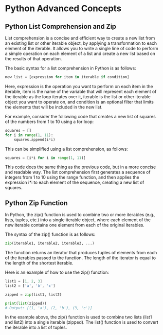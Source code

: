 # Python Advanced Concepts 


## Python List Comprehension and Zip 
List comprehension is a concise and efficient way to create a new list from an existing list or other iterable object, by applying a transformation to each element of the iterable. It allows you to write a single line of code to perform a simple operation on each element of a list and create a new list based on the results of that operation.

The basic syntax for a list comprehension in Python is as follows:

```python
new_list = [expression for item in iterable if condition]

```
Here, expression is the operation you want to perform on each item in the iterable, item is the name of the variable that will represent each element of the iterable as the loop iterates over it, iterable is the list or other iterable object you want to operate on, and condition is an optional filter that limits the elements that will be included in the new list.

For example, consider the following code that creates a new list of squares of the numbers from 1 to 10 using a for loop:

```python
squares = []
for i in range(1, 11):
    squares.append(i*i)

```

This can be simplified using a list comprehension, as follows:


```python
squares = [i*i for i in range(1, 11)]


```

This code does the same thing as the previous code, but in a more concise and readable way. The list comprehension first generates a sequence of integers from 1 to 10 using the range function, and then applies the expression i*i to each element of the sequence, creating a new list of squares.



## Python Zip Function  

In Python, the zip() function is used to combine two or more iterables (e.g., lists, tuples, etc.) into a single iterable object, where each element of the new iterable contains one element from each of the original iterables.

The syntax of the zip() function is as follows:

```python
zip(iterable1, iterable2, iterable3, ...)
```

The function returns an iterator that produces tuples of elements from each of the iterables passed to the function. The length of the iterator is equal to the length of the shortest iterable.

Here is an example of how to use the zip() function:

```python
list1 = [1, 2, 3]
list2 = ['a', 'b', 'c']

zipped = zip(list1, list2)

print(list(zipped))
# Output: [(1, 'a'), (2, 'b'), (3, 'c')]
```
In the example above, the zip() function is used to combine two lists (list1 and list2) into a single iterable (zipped). The list() function is used to convert the iterable into a list of tuples.

